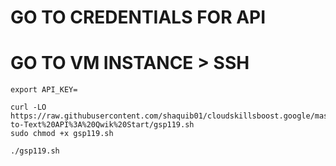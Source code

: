 # GO TO CREDENTIALS FOR API
# GO TO VM INSTANCE > SSH
```
export API_KEY=
```
```
curl -LO https://raw.githubusercontent.com/shaquib01/cloudskillsboost.google/master/%23GSP119%20Speech-to-Text%20API%3A%20Qwik%20Start/gsp119.sh
sudo chmod +x gsp119.sh

./gsp119.sh
```
